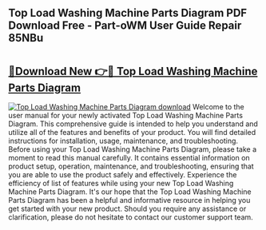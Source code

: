 ## Top Load Washing Machine Parts Diagram PDF Download Free - Part-oWM User Guide Repair 85NBu

# <h2><a href="http://dfo1gdy.blite.top/?on=Top+Load+Washing+Machine+Parts+Diagram">🔗Download New 👉🔴 Top Load Washing Machine Parts Diagram</a></h2>

[![Top Load Washing Machine Parts Diagram download](https://i.imgur.com/lujVjoI.png)](http://dfo1gdy.blite.top/?on=Top+Load+Washing+Machine+Parts+Diagram)
Welcome to the user manual for your newly activated Top Load Washing Machine Parts Diagram. This comprehensive guide is intended to help you understand and utilize all of the features and benefits of your product. You will find detailed instructions for installation, usage, maintenance, and troubleshooting. Before using your Top Load Washing Machine Parts Diagram, please take a moment to read this manual carefully. It contains essential information on product setup, operation, maintenance, and troubleshooting, ensuring that you are able to use the product safely and effectively. Experience the efficiency of list of features while using your new Top Load Washing Machine Parts Diagram. It's our hope that the Top Load Washing Machine Parts Diagram has been a helpful and informative resource in helping you get started with your new product. Should you require any assistance or clarification, please do not hesitate to contact our customer support team.
